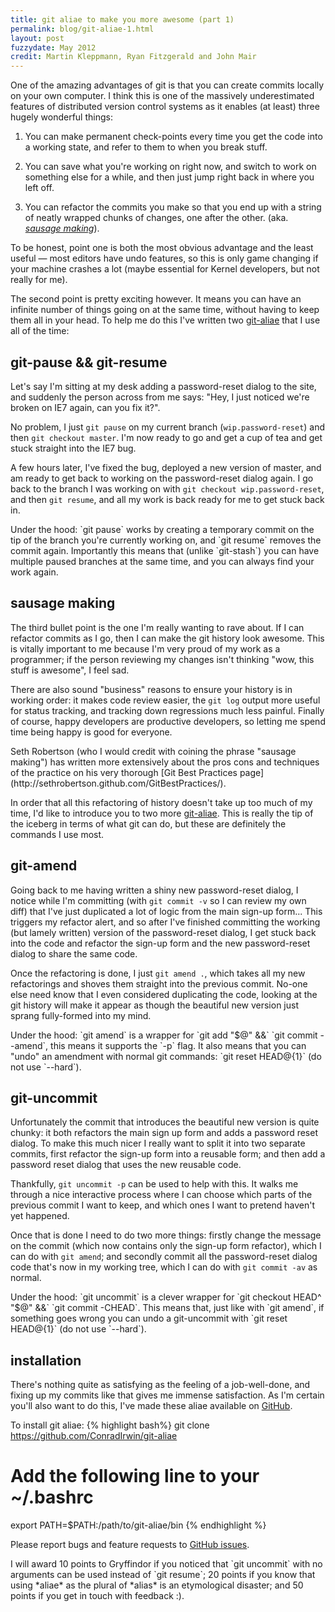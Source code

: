 ```yaml
---
title: git aliae to make you more awesome (part 1)
permalink: blog/git-aliae-1.html
layout: post
fuzzydate: May 2012
credit: Martin Kleppmann, Ryan Fitzgerald and John Mair
---
```


One of the amazing advantages of git is that you can create commits locally on your own
computer. I think this is one of the massively underestimated features of distributed
version control systems as it enables (at least) three hugely wonderful things:

1. You can make permanent check-points every time you get the code into a working state,
   and refer to them to when you break stuff.

2. You can save what you're working on right now, and switch to work on something else for
   a while, and then just jump right back in where you left off.

3. You can refactor the commits you make so that you end up with a string of neatly
   wrapped chunks of changes, one after the other. (aka. *[sausage making](http://sethrobertson.github.com/GitBestPractices/#sausage)*).

To be honest, point one is both the most obvious advantage and the least useful — most
editors have undo features, so this is only game changing if your machine crashes a lot
(maybe essential for Kernel developers, but not really for me).

The second point is pretty exciting however. It means you can have an infinite number of
things going on at the same time, without having to keep them all in your head. To help
me do this I've written two [git-aliae](https://github.com/ConradIrwin/git-aliae) that I use all of the time:


git-pause && git-resume
-----------------------

Let's say I'm sitting at my desk adding a password-reset dialog to the site, and suddenly
the person across from me says: "Hey, I just noticed we're broken on IE7 again, can you fix
it?".

No problem, I just `git pause` on my current branch (`wip.password-reset`) and then
`git checkout master`. I'm now ready to go and get a cup of tea and get stuck straight
into the IE7 bug.

A few hours later, I've fixed the bug, deployed a new version of master, and am ready to
get back to working on the password-reset dialog again. I go back to the branch I was
working on with `git checkout wip.password-reset`, and then `git resume`, and all my work
is back ready for me to get stuck back in.

<aside>Under the hood: `git pause` works by creating a temporary commit on the tip of the
branch you're currently working on, and `git resume` removes the commit again. Importantly
this means that (unlike `git-stash`) you can have multiple paused branches at the same
time, and you can always find your work again.</aside>


sausage making
--------------

The third bullet point is the one I'm really wanting to rave about. If I can refactor
commits as I go, then I can make the git history look awesome. This is vitally important
to me because I'm very proud of my work as a programmer; if the person reviewing my changes
isn't thinking "wow, this stuff is awesome", I feel sad.

There are also sound "business" reasons to ensure your history is in working order: it
makes code review easier, the `git log` output more useful for status tracking, and tracking
down regressions much less painful. Finally of course, happy developers are productive developers,
so letting me spend time being happy is good for everyone.

<aside>Seth Robertson (who I would credit with coining the phrase "sausage making") has
written more extensively about the pros cons and techniques of the practice on his very
thorough [Git Best Practices
page](http://sethrobertson.github.com/GitBestPractices/).</aside>

In order that all this refactoring of history doesn't take up too much of my time, I'd
like to introduce you to two more [git-aliae](https://github.com/ConradIrwin/git-aliae).
This is really the tip of the iceberg in terms of what git can do, but these are
definitely the commands I use most.

git-amend
---------

Going back to me having written a shiny new password-reset dialog, I notice while I'm
committing (with `git commit -v` so I can review my own diff) that I've just duplicated a
lot of logic from the main sign-up form... This triggers my refactor alert, and so after
I've finished committing the working (but lamely written) version of the password-reset
dialog, I get stuck back into the code and refactor the sign-up form and the new
password-reset dialog to share the same code.

Once the refactoring is done, I just `git amend .`, which takes all my new refactorings
and shoves them straight into the previous commit. No-one else need know that I even
considered duplicating the code, looking at the git history will make it appear as though
the beautiful new version just sprang fully-formed into my mind.

<aside>Under the hood: `git amend` is a wrapper for `git add "$@" &&` `git commit --amend`,
this means it supports the `-p` flag. It also means that you can "undo" an amendment with
normal git commands: `git reset HEAD@{1}` (do not use `--hard`).</aside>


git-uncommit
------------

Unfortunately the commit that introduces the beautiful new version is quite chunky: it
both refactors the main sign up form and adds a password reset dialog. To make this much
nicer I really want to split it into two separate commits, first refactor the sign-up form
into a reusable form; and then add a password reset dialog that uses the new reusable
code.

Thankfully, `git uncommit -p` can be used to help with this. It walks me through a nice
interactive process where I can choose which parts of the previous commit I want to keep,
and which ones I want to pretend haven't yet happened.

Once that is done I need to do two more things: firstly change the message on the commit
(which now contains only the sign-up form refactor), which I can do with `git amend`; and
secondly commit all the password-reset dialog code that's now in my working tree, which I
can do with `git commit -av` as normal.

<aside>Under the hood: `git uncommit` is a clever wrapper for `git checkout HEAD^ "$@" &&`
`git commit -CHEAD`. This means that, just like with `git amend`, if something goes wrong
you can undo a git-uncommit with `git reset HEAD@{1}` (do not use `--hard`).</aside>


installation
------------

There's nothing quite as satisfying as the feeling of a job-well-done, and fixing up my
commits like that gives me immense satisfaction. As I'm certain you'll also want to do
this, I've made these aliae available on [GitHub](https://github.com/ConradIrwin/git-aliae).

To install git aliae:
{% highlight bash%}
git clone https://github.com/ConradIrwin/git-aliae
# Add the following line to your ~/.bashrc
export PATH=$PATH:/path/to/git-aliae/bin
{% endhighlight %}

Please report bugs and feature requests to [GitHub
issues](https://github.com/ConradIrwin/git-aliae/issues).

<aside>I will award 10 points to Gryffindor if you noticed that `git uncommit` with no
arguments can be used instead of `git resume`; 20 points if you know that using *aliae* as
the plural of *alias* is an etymological disaster; and 50 points if you get in touch with
feedback :).</aside>

